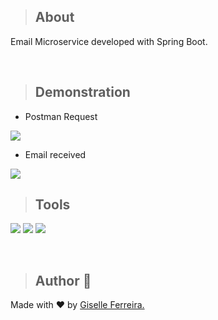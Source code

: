>## About
Email Microservice developed with Spring Boot.

<br/>

>## Demonstration
- Postman Request
<img src="https://i.postimg.cc/Vvk4cM4F/image.png">

- Email received
<img src="https://i.postimg.cc/Hknx7LvP/image.png">

<br/>

>## Tools

<p align="left">
<img src="https://img.shields.io/badge/spring-%236DB33F.svg?style=for-the-badge&logo=spring&logoColor=white" />
<img src="https://img.shields.io/badge/java-%23ED8B00.svg?style=for-the-badge&logo=java&logoColor=white" />
<img src="https://img.shields.io/badge/postgres-%23316192.svg?style=for-the-badge&logo=postgresql&logoColor=white" />
  
</p>

<br/>

>## Author 👋

Made with ❤️ by <a href="https://www.linkedin.com/in/giselleferreiras/" >Giselle Ferreira.</a>
